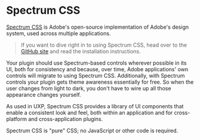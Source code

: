# Spectrum CSS

[Spectrum CSS](https://opensource.adobe.com/spectrum-css/) is Adobe's open-source implementation of Adobe's design system, used across multiple applications.

> If you want to dive right in to using Spectrum CSS, head over to the [GitHub site](https://github.com/adobe/spectrum-css/blob/main/README.md) and read the installation instructions.

Your plugin should use Spectrum-based controls wherever possible in its UI, both for consistency and because, over time, Adobe applications' own controls will migrate to using Spectrum CSS. Additionally, with Spectrum controls your plugin gets theme awareness essentially for free. So when the user changes from light to dark, you don't have to wire up all those appearance changes yourself.

As used in UXP, Spectrum CSS provides a library of UI components that enable a consistent look and feel, both within an application and for cross-platform and cross-application plugins.

Spectrum CSS is "pure" CSS; no JavaScript or other code is required.